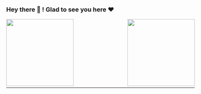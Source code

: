 <!--
**Bhavesh0327/Bhavesh0327** is a ✨ _special_ ✨ repository because its `README.md` (this file) appears on your GitHub profile.

Here are some ideas to get you started:

- 🔭 I’m currently working on ...
- 🌱 I’m currently learning ...
- 👯 I’m looking to collaborate on ...
- 🤔 I’m looking for help with ...
- 💬 Ask me about ...
- 📫 How to reach me: ...
- 😄 Pronouns: ...
- ⚡ Fun fact: ...
-->

### Hey there :wave: ! Glad to see you here :heart:
<img align="left" height=180em src="https://github-readme-stats.vercel.app/api/top-langs/?username=Bhavesh0327&theme=vue&hide=css,tcl,html"></img>
<img align="right" height=180em src="https://github-readme-stats.vercel.app/api?username=Bhavesh0327&count_private=true&show_icons=true&theme=vue&include_all_commits=true"></img>
<br/><br/><br/><br/><br/><br/><br/><br/><br/><br/>
<hr>
